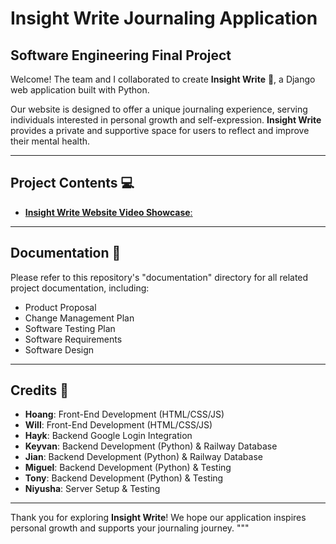 
# Insight Write Journaling Application

## Software Engineering Final Project

Welcome! The team and I collaborated to create **Insight Write** 📒, a Django web application built with Python.

Our website is designed to offer a unique journaling experience, serving individuals interested in personal growth and self-expression. **Insight Write** provides a private and supportive space for users to reflect and improve their mental health.

---

## Project Contents 💻

- [**Insight Write Website Video Showcase**:](https://drive.google.com/file/d/1c9Ukrlcn4dsno9vPqzJj2R-oRgrBjnLr/view?pli=1)


---

## Documentation 📜

Please refer to this repository's "documentation" directory for all related project documentation, including:

- Product Proposal
- Change Management Plan
- Software Testing Plan
- Software Requirements
- Software Design

---

## Credits 🤝

- **Hoang**: Front-End Development (HTML/CSS/JS)
- **Will**: Front-End Development (HTML/CSS/JS)
- **Hayk**: Backend Google Login Integration
- **Keyvan**: Backend Development (Python) & Railway Database
- **Jian**: Backend Development (Python) & Railway Database
- **Miguel**: Backend Development (Python) & Testing
- **Tony**: Backend Development (Python) & Testing
- **Niyusha**: Server Setup & Testing

---

Thank you for exploring **Insight Write**! We hope our application inspires personal growth and supports your journaling journey.
"""

